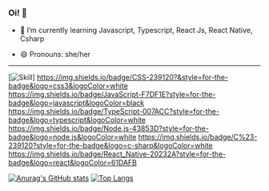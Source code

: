 ### Oi!  👋






- 🌱 I’m currently learning Javascript, Typescript, React Js, React Native, Csharp


            
          
          
          
- 😄 Pronouns: she/her

<hr>

[![Skill](https://img.shields.io/badge/HTML5-E34F26?style=for-the-badge&logo=html5&logoColor=white)]
https://img.shields.io/badge/CSS-239120?&style=for-the-badge&logo=css3&logoColor=white
https://img.shields.io/badge/JavaScript-F7DF1E?style=for-the-badge&logo=javascript&logoColor=black
https://img.shields.io/badge/TypeScript-007ACC?style=for-the-badge&logo=typescript&logoColor=white
https://img.shields.io/badge/Node.js-43853D?style=for-the-badge&logo=node.js&logoColor=white
https://img.shields.io/badge/C%23-239120?style=for-the-badge&logo=c-sharp&logoColor=white
https://img.shields.io/badge/React_Native-20232A?style=for-the-badge&logo=react&logoColor=61DAFB


          


<i class="devicon-devicon-plain"></i>
[![Anurag's GitHub stats](https://github-readme-stats.vercel.app/api?username=camila-pang&show_icons=true&theme=gruvbox)](https://github.com/camila-pang/github-readme-stats) [![Top Langs](https://github-readme-stats.vercel.app/api/top-langs/?username=camila-pang&layout=compact&theme=gruvbox)](https://github.com/anuraghazra/github-readme-stats)





